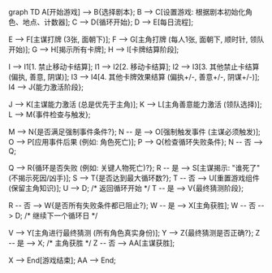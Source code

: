 graph TD
A[开始游戏] --> B{选择剧本};
B --> C[设置游戏: 根据剧本初始化角色、地点、计数器];
C --> D{循环开始};
D --> E[每日流程];

E --> F[主谋打牌 (3张, 面朝下)];
F --> G[主角打牌 (每人1张, 面朝下, 顺时针, 领队开始)];
G --> H[揭示所有卡牌];
H --> I[卡牌结算阶段];

I --> I1[1. 禁止移动卡结算];
I1 --> I2[2. 移动卡结算];
I2 --> I3[3. 其他禁止卡结算 (偏执, 善意, 阴谋)];
I3 --> I4[4. 其他卡牌效果结算 (偏执+/-, 善意+/-, 阴谋+/-)];
I4 --> J{能力激活阶段};

J --> K[主谋能力激活 (总是优先于主角)];
K --> L[主角善意能力激活 (领队选择)];
L --> M{事件检查与触发};

M --> N{是否满足强制事件条件?};
N -- 是 --> O[强制触发事件 (主谋必须触发)];
O --> P[应用事件后果 (例如: 角色死亡)];
P --> Q{检查循环失败条件};
N -- 否 --> Q;

Q --> R{循环是否失败 (例如: 关键人物死亡)?};
R -- 是 --> S[主谋揭示: "谁死了" (不揭示死因/凶手)];
S --> T{是否达到最大循环数?};
T -- 否 --> U[重置游戏组件 (保留主角知识)];
U --> D; /* 返回循环开始 */
T -- 是 --> V{最终猜测阶段};

R -- 否 --> W{是否所有失败条件都已阻止?};
W -- 是 --> X[主角获胜];
W -- 否 --> D; /* 继续下一个循环日 */

V --> Y[主角进行最终猜测 (所有角色真实身份)];
Y --> Z{最终猜测是否正确?};
Z -- 是 --> X; /* 主角获胜 */
Z -- 否 --> AA[主谋获胜];

X --> End[游戏结束];
AA --> End;